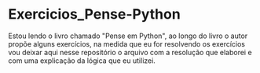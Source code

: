 # Exercicios_Pense-Python
Estou lendo o livro chamado "Pense em Python", ao longo do livro o autor propõe alguns exercícios, na medida que eu for resolvendo os exercícios vou deixar aqui nesse repositório o arquivo com a resolução que elaborei e com uma explicação da lógica que eu utilizei.
